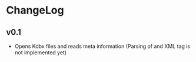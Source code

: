 # ChangeLog

## v0.1

* Opens Kdbx files and reads meta information (Parsing of <Binaries> and <CustomData> XML tag is not implemented yet)
